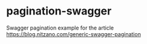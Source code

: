 # pagination-swagger
Swagger pagination example for the article https://blog.nitzano.com/generic-swagger-pagination
